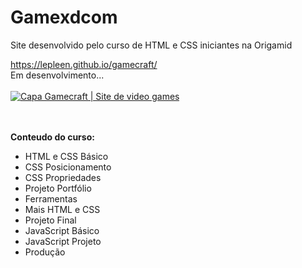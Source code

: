 # <span>G</span>ame<span>xd</span>com
Site desenvolvido pelo curso de HTML e CSS iniciantes na Origamid


<a href="https://lepleen.github.io/gamecraft">https://lepleen.github.io/gamecraft/</a>
<br/>
Em desenvolvimento...<br/>
<br/>
<a href="https://lepleen.github.io/gamecraft" alt="Gamexdcom site" target="_blank">
<img src="https://lepleen.github.io/Gamexdcom/img/capa.png" alt="Capa Gamecraft | Site de video games"/>
</a>


<br/>
<br/>
<b> Conteudo do curso: </b>

<ul>
  <li>HTML e CSS Básico</li>
  <li>CSS Posicionamento</li>
  <li>CSS Propriedades</li>
  <li>Projeto Portfólio</li>
  <li>Ferramentas</li>
  <li>Mais HTML e CSS</li>
  <li>Projeto Final</li>
  <li>JavaScript Básico</li>
  <li>JavaScript Projeto</li>
  <li>Produção</li>
</ul>
